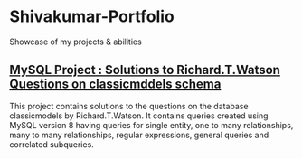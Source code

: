 # Shivakumar-Portfolio
Showcase of my projects &amp; abilities

## [MySQL Project : Solutions to Richard.T.Watson Questions on classicmddels schema](https://github.com/shivu2507/SQL-on-classicmodel)
   
   This project contains solutions to the questions on the database classicmodels by Richard.T.Watson. 
   It contains queries created using MySQL version 8 having queries for single entity, one to many relationships, many to many relationships, regular expressions, general
   queries and correlated subqueries.
